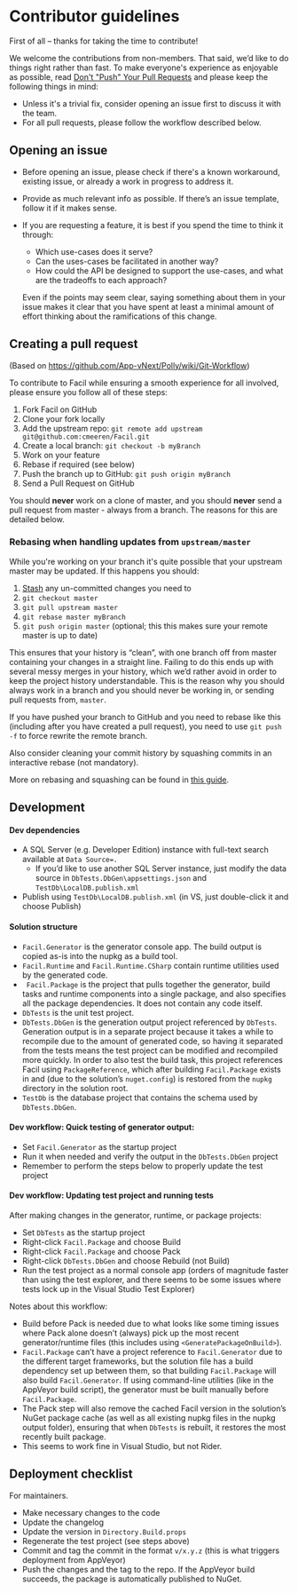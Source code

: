 Contributor guidelines
======================

First of all – thanks for taking the time to contribute!

We welcome the contributions from non-members. That said, we’d like to do things right rather than fast. To make everyone's experience as enjoyable as possible, read [Don't "Push" Your Pull Requests](https://www.igvita.com/2011/12/19/dont-push-your-pull-requests/) and please keep the following things in mind:

- Unless it's a trivial fix, consider opening an issue first to discuss it with the team.
- For all pull requests, please follow the workflow described below.

Opening an issue
----------------

- Before opening an issue, please check if there's a known workaround, existing issue, or already a work in progress to address it.

- Provide as much relevant info as possible. If there’s an issue template, follow it if it makes sense.

- If you are requesting a feature, it is best if you spend the time to think it through:

  - Which use-cases does it serve?
  - Can the uses-cases be facilitated in another way?
  - How could the API be designed to support the use-cases, and what are the tradeoffs to each approach?

  Even if the points may seem clear, saying something about them in your issue makes it clear that you have spent at least a minimal amount of effort thinking about the ramifications of this change.

Creating a pull request
-----------------------

(Based on https://github.com/App-vNext/Polly/wiki/Git-Workflow)

To contribute to Facil while ensuring a smooth experience for all involved, please ensure you follow all of these steps:

1. Fork Facil on GitHub
2. Clone your fork locally
3. Add the upstream repo: `git remote add upstream git@github.com:cmeeren/Facil.git`
4. Create a local branch: `git checkout -b myBranch`
5. Work on your feature
6. Rebase if required (see below)
7. Push the branch up to GitHub: `git push origin myBranch`
8. Send a Pull Request on GitHub

You should **never** work on a clone of master, and you should **never** send a pull request from master - always from a branch. The reasons for this are detailed below.

### Rebasing when handling updates from `upstream/master`

While you're working on your branch it's quite possible that your upstream master may be updated. If this happens you should:

1. [Stash](https://git-scm.com/book/en/v2/Git-Tools-Stashing-and-Cleaning) any un-committed changes you need to
2. `git checkout master`
3. `git pull upstream master`
4. `git rebase master myBranch`
5.  `git push origin master` (optional; this this makes sure your remote master is up to date)

This ensures that your history is “clean”, with one branch off from master containing your changes in a straight line. Failing to do this ends up with several messy merges in your history, which we’d rather avoid in order to keep the project history understandable. This is the reason why you should always work in a branch and you should never be working in, or sending pull requests from, `master`.

If you have pushed your branch to GitHub and you need to rebase like this (including after you have created a pull request), you need to use `git push -f` to force rewrite the remote branch.

Also consider cleaning your commit history by squashing commits in an interactive rebase (not mandatory).

More on rebasing and squashing can be found in [this guide](https://robots.thoughtbot.com/git-interactive-rebase-squash-amend-rewriting-history).

Development
-----------

#### Dev dependencies

* A SQL Server (e.g. Developer Edition) instance with full-text search available at `Data Source=.`
  * If you’d like to use another SQL Server instance, just modify the data source in `DbTests.DbGen\appsettings.json` and `TestDb\LocalDB.publish.xml`
* Publish using `TestDb\LocalDB.publish.xml` (in VS, just double-click it and choose Publish)

#### Solution structure

* `Facil.Generator` is the generator console app. The build output is copied as-is into the nupkg as a build tool.
* `Facil.Runtime` and `Facil.Runtime.CSharp` contain runtime utilities used by the generated code.
* ` Facil.Package` is the project that pulls together the generator, build tasks and runtime components into a single package, and also specifies all the package dependencies. It does not contain any code itself.
* `DbTests` is the unit test project.
* `DbTests.DbGen` is the generation output project referenced by `DbTests`. Generation output is in a separate project because it takes a while to recompile due to the amount of generated code, so having it separated from the tests means the test project can be modified and recompiled more quickly. In order to also test the build task, this project references Facil using `PackageReference`, which after building `Facil.Package` exists in and (due to the solution’s `nuget.config`) is restored from the `nupkg` directory in the solution root.
* `TestDb` is the database project that contains the schema used by `DbTests.DbGen`.

#### Dev workflow: Quick testing of generator output:

* Set `Facil.Generator` as the startup project
* Run it when needed and verify the output in the `DbTests.DbGen` project
* Remember to perform the steps below to properly update the test project

#### Dev workflow: Updating test project and running tests

After making changes in the generator, runtime, or package projects:

* Set `DbTests` as the startup project
* Right-click `Facil.Package` and choose Build
* Right-click `Facil.Package` and choose Pack
* Right-click `DbTests.DbGen` and choose Rebuild (not Build)
* Run the test project as a normal console app (orders of magnitude faster than using the test explorer, and there seems to be some issues where tests lock up in the Visual Studio Test Explorer)

Notes about this workflow:

* Build before Pack is needed due to what looks like some timing issues where Pack alone doesn’t (always) pick up the most recent generator/runtime files (this includes using `<GeneratePackageOnBuild>`).
* `Facil.Package` can’t have a project reference to `Facil.Generator` due to the different target frameworks, but the solution file has a build dependency set up between them, so that building `Facil.Package` will also build `Facil.Generator`. If using command-line utilities (like in the AppVeyor build script), the generator must be built manually before `Facil.Package`.
* The Pack step will also remove the cached Facil version in the solution’s NuGet package cache (as well as all existing nupkg files in the nupkg output folder), ensuring that when `DbTests` is rebuilt, it restores the most recently built package.
* This seems to work fine in Visual Studio, but not Rider.

## Deployment checklist

For maintainers.

* Make necessary changes to the code
* Update the changelog
* Update the version in `Directory.Build.props`
* Regenerate the test project (see steps above)
* Commit and tag the commit in the format `v/x.y.z` (this is what triggers deployment from AppVeyor)
* Push the changes and the tag to the repo. If the AppVeyor build succeeds, the package is automatically published to NuGet.
